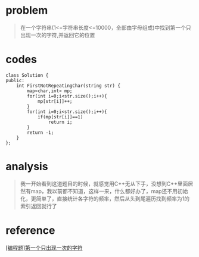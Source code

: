 # problem
>在一个字符串(1<=字符串长度<=10000，全部由字母组成)中找到第一个只出现一次的字符,并返回它的位置
# codes
```
class Solution {
public:
    int FirstNotRepeatingChar(string str) {
        map<char,int> mp;
        for(int i=0;i<str.size();i++){
            mp[str[i]]++;
        }
        for(int i=0;i<str.size();i++){
            if(mp[str[i]]==1)
                return i;
        }
        return -1;
    }
};

```

# analysis
>我一开始看到这道题目的时候，就感觉用C++无从下手，没想到C++里面居然有map，我以前都不知道，这样一来，什么都好办了，map还不用初始化，更简单了，直接统计各字符的频率，然后从头到尾遍历找到频率为1的索引返回就行了
# reference
[[编程题]第一个只出现一次的字符][1]

[1]: https://www.nowcoder.com/questionTerminal/1c82e8cf713b4bbeb2a5b31cf5b0417c